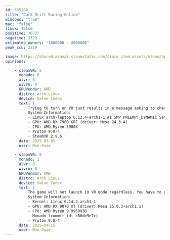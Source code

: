 ```yaml
---
id: 635260
title: "CarX Drift Racing Online"
windows: "true"
mac: "false"
linux: false
positive: 76737
negative: 3729
estimated_owners: "1000000 - 2000000"
peak_ccu: 2259

image: https://shared.akamai.steamstatic.com/store_item_assets/steam/apps/635260/header.jpg?t=1732202612
opinions:

    - steamVR: 5
      monado: 0
      alvr: 0
      wivrn: 0
      GPUVendor: AMD
      distro: Arch Linux
      device: Valve Index
      text: |
          Trying to turn on VR just results in a message asking to check the connection of the VR headset.
          System Information:
          - Linux arch-laptop 6.13.4-arch1-1 #1 SMP PREEMPT_DYNAMIC Sat, 22 Feb 2025 00:37:05 +0000 x86_64 GNU/Linux
          - GPU: AMD RX 7900 GRE (driver: Mesa 24.3.4)
          - CPU: AMD Ryzen 5900X
          - Proton 9.0-4
          - SteamVR 2.9.6
      date: 2025-03-01
      user: Mon-Ouie

    - steamVR: 0
      monado: 1
      alvr: 0
      wivrn: 0
      GPUVendor: AMD
      distro: Arch Linux
      device: Valve Index
      text: |
          The game will not launch in VR mode regardless. You have to go into the menu and toggle the VR mode setting every single time you start the game. Once this is done, everything works smoothly.
          System Information:
          - Kernel: Linux 6.14.2-arch1-1 
          - GPU: AMD RX 9070 XT (driver: Mesa 25.0.3-arch1.1)
          - CPU: AMD Ryzen 9 9950X3D 
          - Monado (commit id: c80de9e7c)
          - Proton 9.0-4
      date: 2025-04-15
      user: Mon-Ouie
---
```

